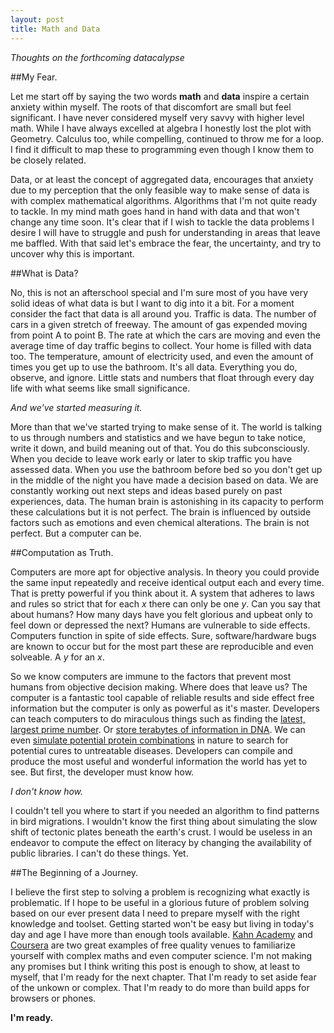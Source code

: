 ```yaml
---
layout: post
title: Math and Data
---
```


*Thoughts on the forthcoming datacalypse*

##My Fear.

Let me start off by saying the two words **math** and **data** inspire a certain anxiety within myself. The roots of that discomfort are small but feel significant. I have never considered myself very savvy with higher level math. While I have always excelled at algebra I honestly lost the plot with Geometry. Calculus too, while compelling, continued to throw me for a loop. I find it difficult to map these to programming even though I know them to be closely related.

Data, or at least the concept of aggregated data, encourages that anxiety due to my perception that the only feasible way to make sense of data is with complex mathematical algorithms. Algorithms that I'm not quite ready to tackle. In my mind math goes hand in hand with data and that won't change any time soon. It's clear that if I wish to tackle the data problems I desire I will have to struggle and push for understanding in areas that leave me baffled. With that said let's embrace the fear, the uncertainty, and try to uncover why this is important.

##What is Data?

No, this is not an afterschool special and I'm sure most of you have very solid ideas of what data is but I want to dig into it a bit. For a moment consider the fact that data is all around you. Traffic is data. The number of cars in a given stretch of freeway. The amount of gas expended moving from point A to point B. The rate at which the cars are moving and even the average time of day traffic begins to collect. Your home is filled with data too. The temperature, amount of electricity used, and even the amount of times you get up to use the bathroom. It's all data. Everything you do, observe, and ignore. Little stats and numbers that float through every day life with what seems like small significance.

*And we've started measuring it.*

More than that we've started trying to make sense of it. The world is talking to us through numbers and statistics and we have begun to take notice, write it down, and build meaning out of that. You do this subconsciously. When you decide to leave work early or later to skip traffic you have assessed data. When you use the bathroom before bed so you don't get up in the middle of the night you have made a decision based on data. We are constantly working out next steps and ideas based purely on past experiences, data. The human brain is astonishing in its capacity to perform these calculations but it is not perfect. The brain is influenced by outside factors such as emotions and even chemical alterations. The brain is not perfect. But a computer can be.

##Computation as Truth.

Computers are more apt for objective analysis. In theory you could provide the same input repeatedly and receive identical output each and every time. That is pretty powerful if you think about it. A system that adheres to laws and rules so strict that for each *x* there can only be one *y*. Can you say that about humans? How many days have you felt glorious and upbeat only to feel down or depressed the next? Humans are vulnerable to side effects. Computers function in spite of side effects. Sure, software/hardware bugs are known to occur but for the most part these are reproducible and even solveable. A *y* for an *x*.

So we know computers are immune to the factors that prevent most humans from objective decision making. Where does that leave us? The computer is a fantastic tool capable of reliable results and side effect free information but the computer is only as powerful as it's master. Developers can teach computers to do miraculous things such as finding the [latest, largest prime number](http://www.mersenne.org/various/57885161.htm). Or [store terabytes of information in DNA](http://www.extremetech.com/extreme/134672-harvard-cracks-dna-storage-crams-700-terabytes-of-data-into-a-single-gram). We can even [simulate potential protein combinations](http://folding.stanford.edu/English/HomePage) in nature to search for potential cures to untreatable diseases. Developers can compile and produce the most useful and wonderful information the world has yet to see. But first, the developer must know how.

*I don't know how.*

I couldn't tell you where to start if you needed an algorithm to find patterns in bird migrations. I wouldn't know the first thing about simulating the slow shift of tectonic plates beneath the earth's crust. I would be useless in an endeavor to compute the effect on literacy by changing the availability of public libraries. I can't do these things. Yet.

##The Beginning of a Journey.

I believe the first step to solving a problem is recognizing what exactly is problematic. If I hope to be useful in a glorious future of problem solving based on our ever present data I need to prepare myself with the right knowledge and toolset. Getting started won't be easy but living in today's day and age I have more than enough tools available. [Kahn Academy](http://kahnacademy.org) and [Coursera](http://coursera.org) are two great examples of free quality venues to familiarize yourself with complex maths and even computer science. I'm not making any promises but I think writing this post is enough to show, at least to myself, that I'm ready for the next chapter. That I'm ready to set aside fear of the unkown or complex. That I'm ready to do more than build apps for browsers or phones.

**I'm ready.**
